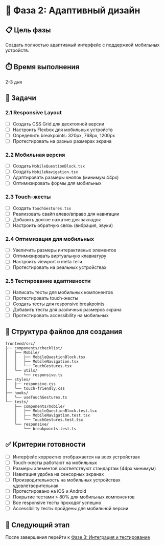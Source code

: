 # 📱 Фаза 2: Адаптивный дизайн

## 📋 **Цель фазы**
Создать полностью адаптивный интерфейс с поддержкой мобильных устройств.

## ⏱️ **Время выполнения**
2-3 дня

## 🎯 **Задачи**

### **2.1 Responsive Layout**
- [ ] Создать CSS Grid для десктопной версии
- [ ] Настроить Flexbox для мобильных устройств
- [ ] Определить breakpoints: 320px, 768px, 1200px
- [ ] Протестировать на разных размерах экрана

### **2.2 Мобильная версия**
- [ ] Создать `MobileQuestionBlock.tsx`
- [ ] Создать `MobileNavigation.tsx`
- [ ] Адаптировать размеры кнопок (минимум 44px)
- [ ] Оптимизировать формы для мобильных

### **2.3 Touch-жесты**
- [ ] Создать `TouchGestures.tsx`
- [ ] Реализовать свайп влево/вправо для навигации
- [ ] Добавить долгое нажатие для закладок
- [ ] Настроить обратную связь (вибрация, звуки)

### **2.4 Оптимизация для мобильных**
- [ ] Увеличить размеры интерактивных элементов
- [ ] Оптимизировать виртуальную клавиатуру
- [ ] Настроить viewport и meta теги
- [ ] Протестировать на реальных устройствах

### **2.5 Тестирование адаптивности**
- [ ] Написать тесты для мобильных компонентов
- [ ] Протестировать touch-жесты
- [ ] Создать тесты для responsive breakpoints
- [ ] Добавить тесты для различных размеров экрана
- [ ] Протестировать accessibility на мобильных

## 📁 **Структура файлов для создания**
```
frontend/src/
├── components/checklist/
│   ├── Mobile/
│   │   ├── MobileQuestionBlock.tsx
│   │   ├── MobileNavigation.tsx
│   │   └── TouchGestures.tsx
│   └── utils/
│       └── responsive.ts
├── styles/
│   ├── responsive.css
│   └── touch-friendly.css
├── hooks/
│   └── useTouchGestures.ts
└── tests/
    ├── components/mobile/
    │   ├── MobileQuestionBlock.test.tsx
    │   ├── MobileNavigation.test.tsx
    │   └── TouchGestures.test.tsx
    └── responsive/
        └── breakpoints.test.ts
```

## ✅ **Критерии готовности**
- [ ] Интерфейс корректно отображается на всех устройствах
- [ ] Touch-жесты работают на мобильных
- [ ] Размеры элементов соответствуют стандартам (44px минимум)
- [ ] Навигация удобна на сенсорных экранах
- [ ] Производительность на мобильных устройствах удовлетворительная
- [ ] Протестировано на iOS и Android
- [ ] Покрытие тестами > 80% для мобильных компонентов
- [ ] Все responsive тесты проходят успешно
- [ ] Accessibility тесты пройдены для мобильной версии

## 🔄 **Следующий этап**
После завершения перейти к [Фазе 3: Интеграция и тестирование](../phases/phase-3-integration-testing.md) 
